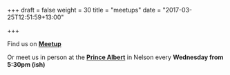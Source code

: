+++
draft = false
weight = 30
title = "meetups"
date = "2017-03-25T12:51:59+13:00"

+++

Find us on **[Meetup](https://www.meetup.com/localfoundation/)**

Or meet us in person at the **[Prince Albert](http://theprincealbert.co.nz/)** in Nelson every **Wednesday from 5:30pm (ish)**
